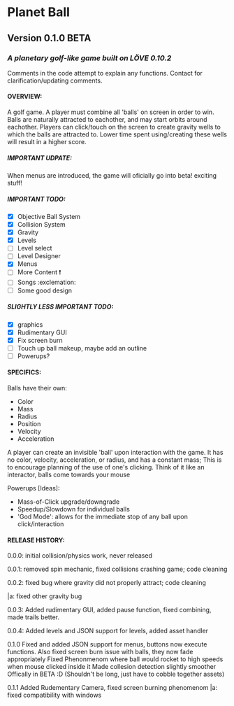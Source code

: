 # Planet Ball 
## Version 0.1.0 BETA
### *A planetary golf-like game built on LÖVE 0.10.2*

Comments in the code attempt to explain any functions. Contact for clarification/updating comments.

#### OVERVIEW:
A golf game. A player must combine all 'balls' on screen in order to win.
Balls are naturally attracted to eachother, and may start orbits around eachother.
Players can click/touch on the screen to create gravity wells to which the balls are attracted to.
Lower time spent using/creating these wells will result in a higher score.

##### IMPORTANT UDPATE:
When menus are introduced, the game will oficially go into beta! exciting stuff!
##### IMPORTANT TODO:
- [x] Objective Ball System
- [x] Collision System
- [x] Gravity
- [x] Levels
- [ ] Level select
- [ ] Level Designer
- [x] Menus
- [ ] More Content :exclamation:
- [ ] Songs :exclemation:
- [ ] Some good design
##### SLIGHTLY LESS IMPORTANT TODO:
- [x] graphics
- [x] Rudimentary GUI
- [x] Fix screen burn
- [ ] Touch up ball makeup, maybe add an outline
- [ ] Powerups?
#### SPECIFICS:
Balls have their own:
* Color
* Mass
* Radius
* Position
* Velocity
* Acceleration
	
A player can create an invisible 'ball' upon interaction with the game.
It has no color, velocity, acceleration, or radius, and has a constant mass; This is to encourage planning of the use of one's clicking.
Think of it like an interactor, balls come towards your mouse
	
Powerups [Ideas]:
* Mass-of-Click upgrade/downgrade	
* Speedup/Slowdown for individual balls
* 'God Mode': allows for the immediate stop of any ball upon click/interaction

#### RELEASE HISTORY:

0.0.0: initial collision/physics work, never released

0.0.1: removed spin mechanic, fixed collisions crashing game; code cleaning

0.0.2: fixed bug where gravity did not properly attract; code cleaning

|a: fixed other gravity bug

0.0.3: Added rudimentary GUI, added pause function, fixed combining, made trails better.

0.0.4: Added levels and JSON support for levels, added asset handler

0.1.0 Fixed and added JSON support for menus, buttons now execute functions.
	  Also fixed screen burn issue with balls, they now fade appropriately
	  Fixed Phenonmenom where ball would rocket to high speeds when mouse clicked inside it
	  Made collesion detection slightly smoother
	  Offically in BETA :D (Shouldn't be long, just have to cobble together assets)
	  
0.1.1 Added Rudementary Camera, fixed screen burning phenomenom
 |a: fixed compatibility with windows